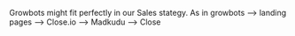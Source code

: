 Growbots might fit perfectly in our Sales stategy. As in growbots --> landing pages --> Close.io --> Madkudu --> Close